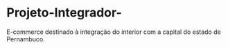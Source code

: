 # Projeto-Integrador-
E-commerce destinado à integração do interior com a capital do estado de Pernambuco.
